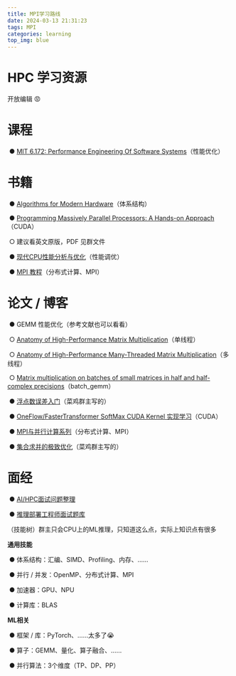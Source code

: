 ```yaml
---
title: MPI学习路线
date: 2024-03-13 21:31:23
tags: MPI
categories: learning
top_img: blue
---
```


# **HPC 学习资源**

开放编辑 😡

# **课程**

​                ● [MIT 6.172: Performance Engineering Of Software Systems](https://ocw.mit.edu/courses/6-172-performance-engineering-of-software-systems-fall-2018/)（性能优化）



# **书籍**

​                ● [Algorithms for Modern Hardware](https://en.algorithmica.org/hpc/)（体系结构）

​                ● [Programming Massively Parallel Processors: A Hands-on Approach](https://book.douban.com/subject/4265432/)（CUDA）

​                ○ 建议看英文原版，PDF 见群文件

​                ● [现代CPU性能分析与优化](https://book.douban.com/subject/36243215)（性能调优）

​                ● [MPI 教程](https://mpitutorial.com/tutorials/mpi-introduction/zh_cn/)（分布式计算、MPI）



# **论文 / 博客**

​                ● GEMM 性能优化（参考文献也可以看看）

​                ○ [Anatomy of High-Performance Matrix Multiplication](https://www.cs.utexas.edu/users/flame/pubs/GotoTOMS_final.pdf)（单线程）

​                ○ [Anatomy of High-Performance Many-Threaded Matrix Multiplication](https://www.cs.utexas.edu/~flame/pubs/blis3_ipdps14.pdf)（多线程）

​                ○ [Matrix multiplication on batches of small matrices in half and half-complex precisions](https://par.nsf.gov/servlets/purl/10190584)（batch_gemm）

​                ● [浮点数误差入门](https://zhuanlan.zhihu.com/p/673320830)（菜鸡群主写的）

​                ● [OneFlow/FasterTransformer SoftMax CUDA Kernel 实现学习](https://github.com/BBuf/how-to-optim-algorithm-in-cuda/tree/master/softmax)（CUDA）

​                ● [MPI与并行计算系列](https://zhuanlan.zhihu.com/p/35565250)（分布式计算、MPI）

​                ● [集合求并的极致优化](https://zhuanlan.zhihu.com/p/674886045)（菜鸡群主写的）



# **面经**

​                ● [AI/HPC面试问题整理](https://zhuanlan.zhihu.com/p/663917237)

​                ● [推理部署工程师面试题库](https://zhuanlan.zhihu.com/p/673046520)                             


（技能树）群主只会CPU上的ML推理，只知道这么点，实际上知识点有很多

**通用技能**

​                ● 体系结构：汇编、SIMD、Profiling、内存、……

​                ● 并行 / 并发：OpenMP、分布式计算、MPI

​                ● 加速器：GPU、NPU

​                ● 计算库：BLAS

**ML相关**

​                ● 框架 / 库：PyTorch、……太多了😭

​                ● 算子：GEMM、量化、算子融合、……

​                ● 并行算法：3个维度（TP、DP、PP）
